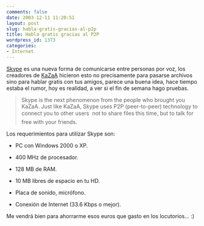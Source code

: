 ```yaml
---
comments: false
date: 2003-12-11 11:20:51
layout: post
slug: habla-gratis-gracias-al-p2p
title: Habla gratis gracias al P2P
wordpress_id: 1373
categories:
- Internet
---
```


[Skype](http://www.skype.com) es una nueva forma de comunicarse entre personas por voz, los creadores de [KaZaA](http://www.kazaa.com) hicieron esto no precisamente para pasarse archivos sino para hablar gratis con tus amigos, parece una buena idea, hace tiempo estaba el rumor, hoy es realidad, a ver si el fin de semana hago pruebas.





> Skype is the next phenomenon from the people who brought you KaZaA. Just like KaZaA, Skype uses P2P (peer-to-peer) technology to connect you to other users  not to share files this time, but to talk for free with your friends.





Los requerimientos para utilizar Skype son:






   
  * PC con Windows 2000 o XP.

   
  * 400 MHz de procesador.

   
  * 128 MB de RAM.

   
  * 10 MB libres de espacio en tu HD.

   
  * Placa de sonido, micrófono.

   
  * Conexión de Internet (33.6 Kbps o mejor).





Me vendrá bien para ahorrarme esos euros que gasto en los locutorios… :)




 
